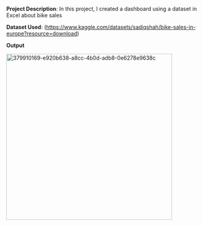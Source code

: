 **Project Description**:
In this project, I created a dashboard using a dataset in Excel about bike sales 

**Dataset Used**:
(https://www.kaggle.com/datasets/sadiqshah/bike-sales-in-europe?resource=download)

**Output**


<img width="436" alt="379910169-e920b638-a8cc-4b0d-adb8-0e6278e9638c" src="https://github.com/user-attachments/assets/ceaf90b0-01b9-4cf5-9c1e-e217cb36496c" />

